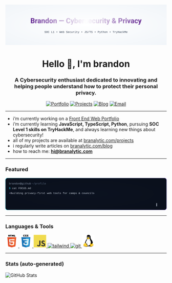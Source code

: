 <p align="center">
  <picture>
    <source media="(prefers-color-scheme: dark)" srcset="assets/banner-dark.svg" />
    <img alt="Brandon — Cybersecurity & Privacy" src="assets/banner-light.svg" />
  </picture>
</p>

<h1 align="center">Hello 💫, I'm brandon</h1>
<h3 align="center">A Cybersecurity enthusiast dedicated to innovating and helping people understand how to protect their personal privacy.</h3>

<p align="center">
  <a href="https://branalytic.com"><img alt="Portfolio" src="https://img.shields.io/badge/Portfolio-branalytic.com-0e75b6.svg?style=for-the-badge"></a>
  <a href="https://branalytic.com/projects"><img alt="Projects" src="https://img.shields.io/badge/Projects-View-4c9a2a.svg?style=for-the-badge"></a>
  <a href="https://branalytic.com/blog"><img alt="Blog" src="https://img.shields.io/badge/Blog-Read-8a2be2.svg?style=for-the-badge"></a>
  <a href="mailto:hi@branalytic.com"><img alt="Email" src="https://img.shields.io/badge/Contact-hi@branalytic.com-ff6b6b.svg?style=for-the-badge"></a>
</p>

---

- i’m currently working on a <a href="https://branalytic.com">Front End Web Portfolio</a>  
- i’m currently learning <b>JavaScript, TypeScript, Python</b>, pursuing <b>SOC Level 1 skills on TryHackMe</b>, and always learning new things about cybersecurity!  
- all of my projects are available at <a href="https://branalytic.com/projects">branalytic.com/projects</a>  
- i regularly write articles on <a href="https://branalytic.com/blog">branalytic.com/blog</a>  
- how to reach me: <b>hi@branalytic.com</b>

---

### Featured
<p align="center">
  <img src="assets/terminal-loop.svg" width="720" alt="Animated Terminal — Brandon Focus Areas" />
</p>

---

### Languages & Tools
<p align="left">
  <a href="https://www.w3.org/html/" target="_blank" rel="noreferrer">
    <img src="https://raw.githubusercontent.com/devicons/devicon/master/icons/html5/html5-original-wordmark.svg" alt="html5" width="40" height="40"/>
  </a>
  <a href="https://www.w3schools.com/css/" target="_blank" rel="noreferrer">
    <img src="https://raw.githubusercontent.com/devicons/devicon/master/icons/css3/css3-original-wordmark.svg" alt="css3" width="40" height="40"/>
  </a>
  <a href="https://developer.mozilla.org/en-US/docs/Web/JavaScript" target="_blank" rel="noreferrer">
    <img src="https://raw.githubusercontent.com/devicons/devicon/master/icons/javascript/javascript-original.svg" alt="javascript" width="40" height="40"/>
  </a>
  <a href="https://tailwindcss.com/" target="_blank" rel="noreferrer">
    <img src="https://www.vectorlogo.zone/logos/tailwindcss/tailwindcss-icon.svg" alt="tailwind" width="40" height="40"/>
  </a>
  <a href="https://git-scm.com/" target="_blank" rel="noreferrer">
    <img src="https://www.vectorlogo.zone/logos/git-scm/git-scm-icon.svg" alt="git" width="40" height="40"/>
  </a>
  <a href="https://www.linux.org/" target="_blank" rel="noreferrer">
    <img src="https://raw.githubusercontent.com/devicons/devicon/master/icons/linux/linux-original.svg" alt="linux" width="40" height="40"/>
  </a>
</p>

---

### Stats (auto-generated)
<p>
  <img alt="GitHub Stats" height="165" src="https://github-readme-stats.vercel.app/api?username=brbndon&show_icons=true&hide_title=true&include_all_commits=true&count_private=true" />


